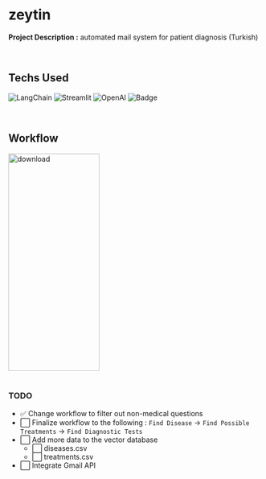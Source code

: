 # zeytin
**Project Description :** automated mail system for patient diagnosis (Turkish) 

<br/>

## Techs Used
![LangChain](https://img.shields.io/badge/LangChain-1c3c3c.svg?logo=langchain&logoColor=white)
![Streamlit](https://img.shields.io/badge/-Streamlit-FF4B4B?style=flat&logo=streamlit&logoColor=white)
![OpenAI](https://shields.io/badge/-OpenAI-93f6ef?logo=openai)
![Badge](https://img.shields.io/badge/Pinecone-black)



<br/>

## Workflow
<img width="181" height="432" alt="download" src="https://github.com/user-attachments/assets/8d4e8ff9-5ca5-41e5-ac6c-b428b55c8a12" />


<br/>
<br/>

### TODO
- ✅ Change workflow to filter out non-medical questions
- ⬜ Finalize workflow to the following : `Find Disease` -> `Find Possible Treatments` -> `Find Diagnostic Tests`
- ⬜ Add more data to the vector database
  - ⬜ diseases.csv
  - ⬜ treatments.csv
- ⬜ Integrate Gmail API
